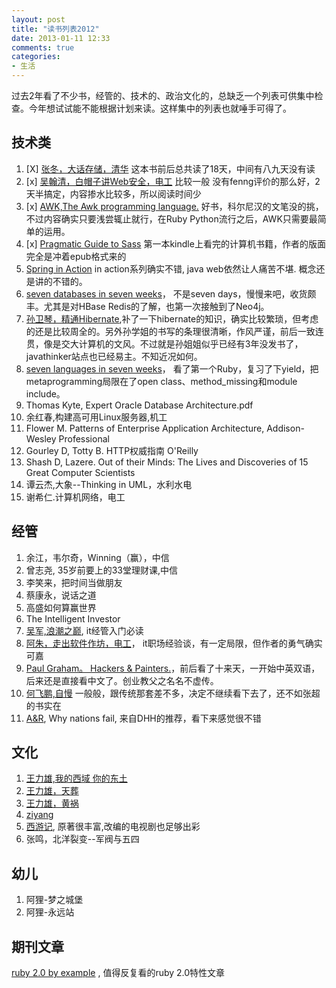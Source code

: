 ```yaml
---
layout: post
title: "读书列表2012"
date: 2013-01-11 12:33
comments: true
categories:
- 生活
---
```


过去2年看了不少书，经管的、技术的、政治文化的，总缺乏一个列表可供集中检查。今年想试试能不能根据计划来读。这样集中的列表也就唾手可得了。

## 技术类

1. [X] [张冬，大话存储，清华](/blog/2013/01/08/da-hua-cun-chu/) 这本书前后总共读了18天，中间有八九天没有读
2. [x] [吴翰清，白帽子讲Web安全，电工](/blog/2013/01/26/bai-mao-zi-web/) 比较一般 没有fenng评价的那么好，2天半搞定，内容掺水比较多，所以阅读时间少
2. [x] [AWK,The Awk programming language.](/blog/2013/02/19/about-awk/) 好书，科尔尼汉的文笔没的挑，不过内容确实只要浅尝辄止就行，在Ruby Python流行之后，AWK只需要最简单的运用。
1. [x] [Pragmatic Guide to Sass](/blog/2013/03/16/sass-and-compass/) 第一本kindle上看完的计算机书籍，作者的版面完全是冲着epub格式来的
1. [Spring in Action]() in action系列确实不错, java web依然让人痛苦不堪. 概念还是讲的不错的。
1. [seven databases in seven weeks](/blog/2013/06/06/7dbs-in-7wks/)， 不是seven days，慢慢来吧，收货颇丰。尤其是对HBase Redis的了解，也第一次接触到了Neo4j。
1. [孙卫琴，精通Hibernate](),补了一下hibernate的知识，确实比较繁琐，但考虑的还是比较周全的。另外孙学姐的书写的条理很清晰，作风严谨，前后一致连贯，像是交大计算机的文风。不过就是孙姐姐似乎已经有3年没发书了，javathinker站点也已经易主。不知近况如何。
1. [seven languages in seven weeks]()， 看了第一个Ruby，复习了下yield，把metaprogramming局限在了open class、method_missing和module include。
0. Thomas Kyte, Expert Oracle Database Architecture.pdf
3. 余红春,构建高可用Linux服务器,机工
1. Flower M. Patterns of Enterprise Application Architecture, Addison-Wesley Professional
1. Gourley D, Totty B. HTTP权威指南 O'Reilly
1. Shash D, Lazere. Out of their Minds: The Lives and Discoveries of 15 Great Computer Scientists
1. 谭云杰,大象--Thinking in UML，水利水电
1. 谢希仁.计算机网络，电工

## 经管


1. 余江，韦尔奇，Winning（赢），中信
1. 曾志尧, 35岁前要上的33堂理财课,中信
1. 李笑来，把时间当做朋友
2. 蔡康永，说话之道
1. 高盛如何算赢世界
1. The Intelligent Investor
1. [吴军,浪潮之巅](/blog/2012/12/25/lang-chao-zhi-dian/), it经管入门必读
3. [阿朱，走出软件作坊，电工](/blog/2013/01/14/out-the-firm/)， it职场经验谈，有一定局限，但作者的勇气确实可嘉
1. [Paul Graham。 Hackers & Painters.](/blog/2013/01/20/hackers-and-painters/)，前后看了十来天，一开始中英双语，后来还是直接看中文了。创业教父之名名不虚传。
1. [何飞鹏,自慢]() 一般般，跟传统那套差不多，决定不继续看下去了，还不如张超的书实在
1. [A&R](), Why nations fail, 来自DHH的推荐，看下来感觉很不错


## 文化

1. [王力雄,我的西域 你的东土]()
1. [王力雄，天葬](/blog/2012/12/15/tianzang/)
1. [王力雄，黄祸](/blog/2013/01/07/huanghuo-give-way-to-fanghuo/)
1. [ziyang](/blog/2012/12/25/ziyang/)
2. [西游记](), 原著很丰富,改编的电视剧也足够出彩
1. 张鸣，北洋裂变--军阀与五四

## 幼儿

1. 阿狸-梦之城堡
2. 阿狸-永远站


## 期刊文章

[ruby 2.0 by example](http://benhoskin.gs/2013/02/24/ruby-2-0-by-example?utm_source=rubyweekly&utm_medium=email) , 值得反复看的ruby 2.0特性文章

